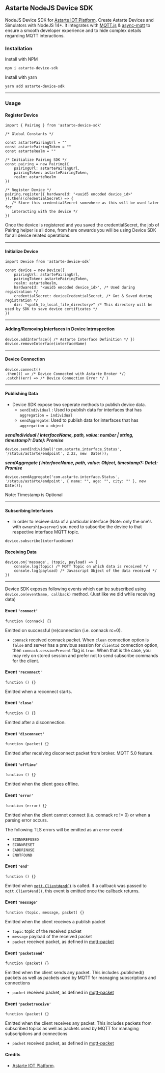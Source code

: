 ## Astarte NodeJS Device SDK

NodeJS Device SDK for [Astarte IOT Platform](https://github.com/astarte-platform/astarte). Create Astarte Devices and Simulators with NodeJS 14+. It integrates with [MQTT.js](https://github.com/mqttjs/MQTT.js) & [async-mqtt](https://github.com/mqttjs/async-mqtt#readme) to ensure a smooth developer experience and to hide complex details regarding MQTT interactions.


### Installation

Install with NPM
```
npm i astarte-device-sdk
```

Install with yarn

```
yarn add astarte-device-sdk
```

---

### Usage

#### Register Device

```
import { Pairing } from 'astarte-device-sdk'

/* Global Constants */

const astartePairingUrl = ""
const astartePairingToken = ""
const astarteRealm = ""

/* Initialize Pairing SDK */
const pairing = new Pairing({
	pairingUrl: astartePairingUrl,
	pairingToken: astartePairingToken,
	realm: astarteRealm
})

/* Register Device */
pairing.register({ hardwareId: "<uuid5 encoded device_id>" }).then((credentialSecret) => {
   /* Store this credentialSecret somewhere as this will be used later for 
   interacting with the device */
})

```


Once the device is registered and you saved the credentialSecret, the job of Pairing helper is all done, from here onwards you will be using Device SDK for all device related operations.

---

#### Initialize Device

```
import Device from 'astarte-device-sdk`

const device = new Device({
	pairingUrl: astartePairingUrl,
	pairingToken: astartePairingToken,
	realm: astarteRealm,
	hardwareId: "<uuid5 encoded device_id>", /* Used during registration */
	credentialSecret: deviceCredentialSecret, /* Got & Saved during registration */
	dir: "<path_to_local_file_directory>" /* This directory will be used by SDK to save device certificates */
})
```

---

#### Adding/Removing Interfaces in Device Introspection 

```
device.addInterface({ /* Astarte Interface Definition */ })
device.removeInterface(interfaceName)
```

---

#### Device Connection 

```
device.connect()
.then(() => /* Device Connected with Astarte Broker */)
.catch((err) => /* Device Connection Error */ )
```

---

#### Publishing Data

- Device SDK expose two seperate methods to publish device data.
	- `sendIndividual` : Used to publish data for interfaces that has `aggregation = individual`
	- `sendAggregate`: Used to publish data for interfaces that has `aggregation = object`
	

***sendIndividual ( interfaceName, path, value: number | string, timestamp?: Date): Promise***

```
device.sendIndividual('com.astarte.interface.Status', '/status/astarte/endpoint', 2.22, new  Date());
```

***sendAggregate ( interfaceName, path, value: Object, timestamp?: Date): Promise***
```
device.sendAggregate('com.astarte.interface.Status', '/status/astarte/endpoint', { name: "", age: "", city: "" }, new  Date());
```

Note: Timestamp is Optional

---

#### Subscribing Interfaces 

- In order to recieve data of a particular interface (Note: only the one's with `ownership=server`) you need to subscribe the device to that respective interface MQTT topic.

```
device.subscribe(interfaceName)
```

#### Receiving Data

```
device.on('message', (topic, payload) => {
	console.log(topic) /* MQTT Topic on which data is received */
	console.log(payload) /* Javascript Object of the data received */
})
```

---


Device SDK exposes following events which can be subscribed using  `device.on(eventName, callback)`  method. (Just like we did while receiving data)

#### Event `'connect'`

`function (connack) {}`

Emitted on successful (re)connection (i.e. connack rc=0).
* `connack` received connack packet. When `clean` connection option is `false` and server has a previous session
for `clientId` connection option, then `connack.sessionPresent` flag is `true`. When that is the case,
you may rely on stored session and prefer not to send subscribe commands for the client.

#### Event `'reconnect'`

`function () {}`

Emitted when a reconnect starts.

#### Event `'close'`

`function () {}`

Emitted after a disconnection.

#### Event `'disconnect'`

`function (packet) {}`

Emitted after receiving disconnect packet from broker. MQTT 5.0 feature.

#### Event `'offline'`

`function () {}`

Emitted when the client goes offline.

#### Event `'error'`

`function (error) {}`

Emitted when the client cannot connect (i.e. connack rc != 0) or when a
parsing error occurs.

The following TLS errors will be emitted as an `error` event:

* `ECONNREFUSED`
* `ECONNRESET`
* `EADDRINUSE`
* `ENOTFOUND`

#### Event `'end'`

`function () {}`

Emitted when <a href="#end"><code>mqtt.Client#<b>end()</b></code></a> is called.
If a callback was passed to `mqtt.Client#end()`, this event is emitted once the
callback returns.

#### Event `'message'`

`function (topic, message, packet) {}`

Emitted when the client receives a publish packet
* `topic` topic of the received packet
* `message` payload of the received packet
* `packet` received packet, as defined in
  [mqtt-packet](https://github.com/mcollina/mqtt-packet#publish)

#### Event `'packetsend'`

`function (packet) {}`

Emitted when the client sends any packet. This includes .published() packets
as well as packets used by MQTT for managing subscriptions and connections
* `packet` received packet, as defined in
  [mqtt-packet](https://github.com/mcollina/mqtt-packet)

#### Event `'packetreceive'`

`function (packet) {}`

Emitted when the client receives any packet. This includes packets from
subscribed topics as well as packets used by MQTT for managing subscriptions
and connections
* `packet` received packet, as defined in
  [mqtt-packet](https://github.com/mcollina/mqtt-packet)


#### Credits

- [Astarte IOT Platform](https://github.com/astarte-platform/astarte).

